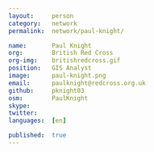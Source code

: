 ```yaml
---
layout:     person
category:   network
permalink:  network/paul-knight/

name:       Paul Knight
org:        British Red Cross
org-img:    britishredcross.gif
position:   GIS Analyst
image:      paul-knight.png
email:      paulknight@redcross.org.uk
github:     pknight03
osm:        PaulKnight
skype:      
twitter:    
languages:  [en]

published:  true
---
```

